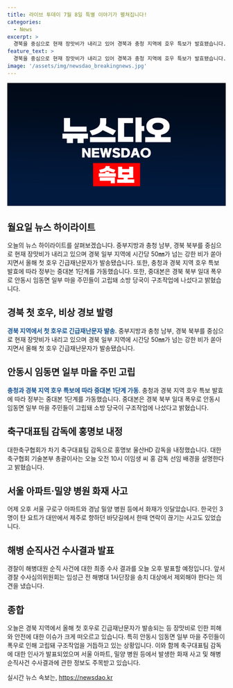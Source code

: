```yaml
---
title: 라이브 투데이 7월 8일 특별 이야기가 펼쳐집니다!
categories:
  - News
excerpt: >
  경북을 중심으로 현재 장맛비가 내리고 있어 경북과 충청 지역에 호우 특보가 발효됐습니다. 경북 북부 일대는 폭우로 안동시 일부 마을 주민들이 고립돼 소방 당국이 구조작업에 나섰습니다. 또한 대한축구협회가 축구대표팀 감독으로 홍명보를 내정하고, 서울 아파트와 경남 밀양 병원에서 화재가 발생한 것으로 확인됐으며, 오늘 오후 해병대원 순직 사건에 대한 최종 수사 결과가 발표될 예정입니다.
feature_text: >
  경북을 중심으로 현재 장맛비가 내리고 있어 경북과 충청 지역에 호우 특보가 발효됐습니다. 경북 북부 일대는 폭우로 안동시 일부 마을 주민들이 고립돼 소방 당국이 구조작업에 나섰습니다. 또한 대한축구협회가 축구대표팀 감독으로 홍명보를 내정하고, 서울 아파트와 경남 밀양 병원에서 화재가 발생한 것으로 확인됐으며, 오늘 오후 해병대원 순직 사건에 대한 최종 수사 결과가 발표될 예정입니다.
image: '/assets/img/newsdao_breakingnews.jpg'
---
```


<p><img src="/assets/img/newsdao_breakingnews.jpg" alt="cryptoinkorea 속보" /></p>

<h2 data-ke-size="size26">월요일 뉴스 하이라이트</h2>

<p data-ke-size="size16">오늘의 뉴스 하이라이트를 살펴보겠습니다. 중부지방과 충청 남부, 경북 북부를 중심으로 현재 장맛비가 내리고 있으며 경북 일부 지역에 시간당 50㎜가 넘는 강한 비가 쏟아지면서 올해 첫 호우 긴급재난문자가 발송됐습니다. 또한, 충청과 경북 지역 호우 특보 발효에 따라 정부는 중대본 1단계를 가동했습니다. 또한, 중대본은 경북 북부 일대 폭우로 안동시 임동면 일부 마을 주민들이 고립돼 소방 당국이 구조작업에 나섰다고 밝혔습니다.</p>

<h2 data-ke-size="size24">경북 첫 호우, 비상 경보 발령</h2>

<p data-ke-size="size16"><b><span style="color: #1a5490;">경북 지역에서 첫 호우로 긴급재난문자 발송</span></b>. 중부지방과 충청 남부, 경북 북부를 중심으로 현재 장맛비가 내리고 있으며 경북 일부 지역에 시간당 50㎜가 넘는 강한 비가 쏟아지면서 올해 첫 호우 긴급재난문자가 발송됐습니다.</p>

<h2 data-ke-size="size24">안동시 임동면 일부 마을 주민 고립</h2>

<p data-ke-size="size16"><b><span style="color: #1a5490;">충청과 경북 지역 호우 특보에 따라 중대본 1단계 가동</span></b>. 충청과 경북 지역 호우 특보 발효에 따라 정부는 중대본 1단계를 가동했습니다. 중대본은 경북 북부 일대 폭우로 안동시 임동면 일부 마을 주민들이 고립돼 소방 당국이 구조작업에 나섰다고 밝혔습니다.</p>

<h2 data-ke-size="size24">축구대표팀 감독에 홍명보 내정</h2>

<p data-ke-size="size16">대한축구협회가 차기 축구대표팀 감독으로 홍명보 울산HD 감독을 내정했습니다. 대한축구협회 기술본부 총괄이사는 오늘 오전 10시 이임생 씨 홍 감독 선임 배경을 설명한다고 밝혔습니다.</p>

<h2 data-ke-size="size24">서울 아파트·밀양 병원 화재 사고</h2>

<p data-ke-size="size16">어제 오후 서울 구로구 아파트와 경남 밀양 병원 등에서 화재가 잇달았습니다. 한국인 3명이 탄 요트가 대만에서 제주로 향하던 바닷길에서 한때 연락이 끊기는 사고도 있었습니다.</p>

<h2 data-ke-size="size24">해병 순직사건 수사결과 발표</h2>

<p data-ke-size="size16">경찰이 해병대원 순직 사건에 대한 최종 수사 결과를 오늘 오후 발표할 예정입니다. 앞서 경찰 수사심의위원회는 임성근 전 해병대 1사단장을 송치 대상에서 제외해야 한다는 의견을 냈습니다.</p>

<h2 data-ke-size="size24">종합</h2>

<p data-ke-size="size16">오늘은 경북 지역에서 올해 첫 호우로 긴급재난문자가 발송되는 등 장맛비로 인한 피해와 안전에 대한 이슈가 크게 떠오르고 있습니다. 특히 안동시 임동면 일부 마을 주민들이 폭우로 인해 고립돼 구조작업을 거듭하고 있는 상황입니다. 이와 함께 축구대표팀 감독에 대한 인사가 발표되었으며 서울 아파트, 밀양 병원 등에서 발생한 화재 사고 및 해병 순직사건 수사결과에 관한 정보도 주목받고 있습니다.</p>
실시간 뉴스 속보는, <a href="https://newsdao.kr" rel="dofollow">https://newsdao.kr</a>


